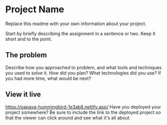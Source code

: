 # Project Name

Replace this readme with your own information about your project.

Start by briefly describing the assignment in a sentence or two. Keep it short and to the point.

## The problem

Describe how you approached to problem, and what tools and techniques you used to solve it. How did you plan? What technologies did you use? If you had more time, what would be next?

## View it live

https://papaya-hummingbird-1e3ab8.netlify.app/
Have you deployed your project somewhere? Be sure to include the link to the deployed project so that the viewer can click around and see what it's all about.
